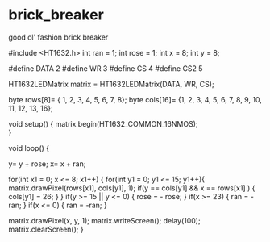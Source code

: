 # brick_breaker
good ol' fashion brick breaker 

#include <HT1632.h>
int ran = 1;
int rose = 1;
int x = 8;
int y = 8;

#define DATA 2
#define WR   3
#define CS   4
#define CS2  5

HT1632LEDMatrix matrix = HT1632LEDMatrix(DATA, WR, CS);

byte rows[8]= { 1, 2, 3, 4, 5, 6, 7, 8};
byte cols[16]= {1, 2, 3, 4, 5, 6, 7, 8, 9, 10,
 11, 12, 13, 16};
 
void setup() {
   matrix.begin(HT1632_COMMON_16NMOS);  
}

void loop() {
 
  y= y + rose;
  x= x + ran;
  
   for(int x1 = 0; x <= 8; x1++) {
   for(int y1 = 0; y1 <= 15; y1++){
     matrix.drawPixel(rows[x1], cols[y1], 1);
    if(y == cols[y1] && x == rows[x1] ) {
    cols[y1] = 26;
   }
 }
  if(y >= 15 || y <= 0) {
   rose = - rose;
 }
 if(x >= 23) {
   ran = -ran;
 }
 if(x <= 0) {
   ran = -ran;
 }
  
  matrix.drawPixel(x, y, 1);
   matrix.writeScreen();
  delay(100);
  matrix.clearScreen();
}
